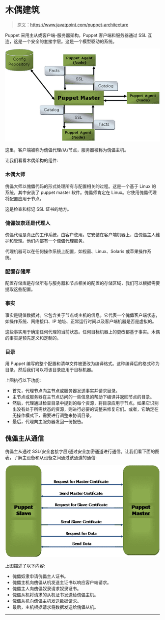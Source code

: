 # 木偶建筑

> 原文：<https://www.javatpoint.com/puppet-architecture>

Puppet 采用主从或客户端-服务器架构。Puppet 客户端和服务器通过 SSL 互连，这是一个安全的套接字层。这是一个模型驱动的系统。

![Puppet Architecture](img/dc9829cf34fcf9e7655a8cf5fdde3e97.png)

这里，客户端被称为傀儡代理/从/节点，服务器被称为傀儡主机。

让我们看看木偶架构的组件:

### 木偶大师

傀儡大师以傀儡代码的形式处理所有与配置相关的过程。这是一个基于 Linux 的系统，其中安装了 puppet master 软件。傀儡师肯定在 Linux。它使用傀儡代理将配置应用于节点。

这是检查和标记 SSL 证书的地方。

### 傀儡奴隶还是代理人

傀儡代理是真正的工作系统，由客户使用。它安装在客户端机器上，由傀儡主人维护和管理。他们内部有一个傀儡代理服务。

代理机器可以在任何操作系统上配置，如视窗、Linux、Solaris 或苹果操作系统。

### 配置存储库

配置存储库是存储所有与服务器和节点相关的配置的存储区域，我们可以根据需要提取这些配置。

### 事实

事实是键值数据对。它包含关于节点或主机的信息。它代表一个傀儡客户端状态，如操作系统、网络接口、IP 地址、正常运行时间以及客户端机器是否是虚拟的。

这些事实用于确定任何代理的当前状态。任何目标机器上的更改都基于事实。木偶的事实是预先定义和定制的。

### 目录

用 Puppet 编写的整个配置和清单文件被更改为编译格式。这种编译后的格式称为目录，然后我们可以将该目录应用于目标机器。

上图执行以下功能:

*   首先，代理节点向主节点或服务器发送事实并请求目录。
*   主节点或服务器在主节点访问的一些信息的帮助下编译并返回节点的目录。
*   然后，代理通过检查目录中提到的每个资源，将目录应用于节点。如果它识别出没有处于所需状态的资源，则进行必要的调整来修复它们。或者，它确定在无操作模式下，需要进行调整来协调目录。
*   最后，代理向主服务器发回一份报告。

## 傀儡主从通信

傀儡主从通过 SSL(安全套接字层)通过安全加密通道进行通信。让我们看下面的图表，了解主设备和从设备之间通过该通道的通信:

![Puppet Architecture](img/199fe637aa97d7c8d6760030258cc086.png)

上图描述了以下内容:

*   傀儡奴隶申请傀儡主人证书。
*   傀儡主机向傀儡从机发送主证书以响应客户端请求。
*   傀儡主人向傀儡奴隶请求奴隶证书。
*   傀儡从机将请求的从机证书发送给傀儡主机。
*   傀儡从机向傀儡主机发送数据请求。
*   最后，主机根据请求将数据发送给傀儡从机。

* * *